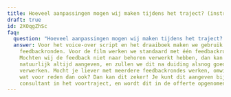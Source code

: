 ```yaml
---
title: Hoeveel aanpassingen mogen wij maken tijdens het traject? (instructie video)
draft: true
id: 2XOqgZhSc
faq:
  question: "Hoeveel aanpassingen mogen wij maken tijdens het traject? "
  answer: Voor het voice-over script en het draaiboek maken we gebruik van twee
    feedbackronden. Voor de film werken we standaard met één feedbackronde.
    Mochten wij de feedback niet naar behoren verwerkt hebben, dan kan je dit
    natuurlijk altijd aangeven, en zullen we dit na duiding alsnog goed
    verwerken. Mocht je liever met meerdere feedbackrondes werken, omwille van
    wat voor reden dan ook? Dan kan dit zeker! Je kunt dit aangeven bij onze
    consultant in het voortraject, en wordt dit in de offerte opgenomen.
---
```

